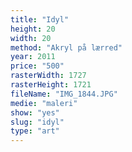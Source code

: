```yaml
---
title: "Idyl"
height: 20
width: 20
method: "Akryl på lærred"
year: 2011
price: "500"
rasterWidth: 1727
rasterHeight: 1721
fileName: "IMG_1844.JPG"
medie: "maleri"
show: "yes"
slug: "idyl"
type: "art"
---
```

